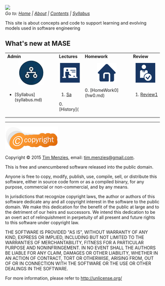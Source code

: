 

[<img width=900 src="https://raw.githubusercontent.com/txt/mase/master/img/banner.png">](https://github.com/txt/mase/blob/master/README.md)    
_Go to: [Home](https://github.com/txt/mase/blob/master/README.md) | [About](https://github.com/txt/mase/blob/master/ABOUT.md) | [Contents](https://github.com/txt/mase/blob/master/TOC.md) | [Syllabus](https://github.com/txt/mase/blob/master/SYLLABUS.md)_




This site is about concepts and code to support learning and evolving
models used in software engineering

## What's new at MASE


<table>
<tr><td ><b>Admin</b>
</td><td><b>Lectures</b>
</td><td><b>Homework</b>
</td><td><b>Review</b>
</td> </tr>
<tr><td  align=center><img src="img/admin.jpg">
</td><td align=center><img src="img/lectures.gif">
</td><td align=center><img src="img/homework.png">
</td><td align=center><img src="img/review.gif">
</td> </tr>
<tr><td valign=top>
<ul>
<li>[Syllabus](syllabus.md)</lu1>

</ul>
</td><td valign=top>

1. [Sa](sa.md)   <br>

0.[History](

</td><td valign=top>
0. [HomeWork0](hw0.md) <br>

</td><td valign=top>

1. [Review1](review1.md)<br>


</td> 
</tr></table>

__________


![lic](img/license.png)

Copyright © 2015 [Tim Menzies](http://menzies.us), email: <tim.menzies@gmail.com>.

This is free and unencumbered software released into the public domain.

Anyone is free to copy, modify, publish, use, compile, sell, or
distribute this software, either in source code form or as a compiled
binary, for any purpose, commercial or non-commercial, and by any
means.

In jurisdictions that recognize copyright laws, the author or authors
of this software dedicate any and all copyright interest in the
software to the public domain. We make this dedication for the benefit
of the public at large and to the detriment of our heirs and
successors. We intend this dedication to be an overt act of
relinquishment in perpetuity of all present and future rights to this
software under copyright law.

THE SOFTWARE IS PROVIDED "AS IS", WITHOUT WARRANTY OF ANY KIND,
EXPRESS OR IMPLIED, INCLUDING BUT NOT LIMITED TO THE WARRANTIES OF
MERCHANTABILITY, FITNESS FOR A PARTICULAR PURPOSE AND NONINFRINGEMENT.
IN NO EVENT SHALL THE AUTHORS BE LIABLE FOR ANY CLAIM, DAMAGES OR
OTHER LIABILITY, WHETHER IN AN ACTION OF CONTRACT, TORT OR OTHERWISE,
ARISING FROM, OUT OF OR IN CONNECTION WITH THE SOFTWARE OR THE USE OR
OTHER DEALINGS IN THE SOFTWARE.

For more information, please refer to <http://unlicense.org/>

